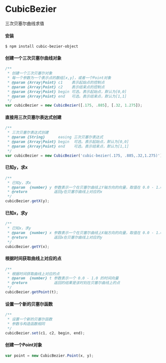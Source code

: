 # CubicBezier

三次贝塞尔曲线求值

#### 安装

```
$ npm install cubic-bezier-object
```

#### 创建一个三次贝塞尔曲线对象

```js
/**
 * 创建一个三次贝塞尔对象
 * 每一个参数为一个表示点的数组[x,y]，或者一个Point对象
 * @param {Array|Point} c1    表示起始点的控制点
 * @param {Array|Point} c2    表示结束点的控制点
 * @param {Array|Point} begin 可选。表示起始点，默认为[0,0]
 * @param {Array|Point} end   可选。表示结束点，默认为[1,1]
 */
var cubicBezier = new CubicBezier([.175, .885], [.32, 1.275]);
```

#### 直接用三次贝塞尔表达式创建

```js
/**
 * 三次贝塞尔表达式创建
 * @param {String}      easing 三次贝塞尔表达式
 * @param {Array|Point} begin  可选。表示起始点，默认为[0,0]
 * @param {Array|Point} end    可选。表示结束点，默认为[1,1]
 */
var cubicBezier = new CubicBezier('cubic-bezier(.175, .885,.32,1.275)');
```

#### 已知y，求x

```js
/**
 * 已知y，求x
 * @param  {number} y 参数表示一个在贝塞尔曲线上Y轴方向的向量，取值在 0.0 - 1.0 之间
 * @return            返回y在贝塞尔曲线上对应的x
 */
cubicBezier.getX(y);
```

#### 已知x，求y

```js
/**
 * 已知x，求y
 * @param  {number} x 参数表示一个在贝塞尔曲线上X轴方向的向量，取值在 0.0 - 1.0 之间
 * @return            返回x在贝塞尔曲线上对应的y
 */
cubicBezier.getY(x);
```

#### 根据时间获取曲线上对应的点

```js
/**
 * 根据时间获取曲线上对应的点
 * @param  {number} t 参数表示一个 0.0 - 1.0 的时间向量
 * @return            返回的结果是该时刻在贝塞尔曲线上的点
 */
cubicBezier.getPoint(t);
```

#### 设置一个新的贝塞尔函数

```js
/**
 * 设置一个新的贝塞尔函数
 * 参数与构造函数相同
 */
cubicBezier.set(c1, c2, begin, end);
```

#### 创建一个Point对象

```js
var point = new CubicBezier.Point(x, y);
```

